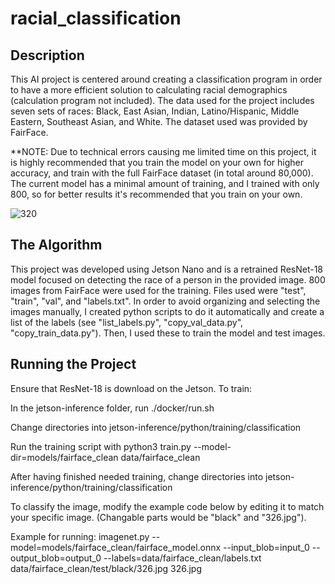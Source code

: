 # racial_classification

## Description
This AI project is centered around creating a classification program in order to have a more efficient solution to calculating racial demographics (calculation program not included). The data used for the project includes seven sets of races: Black, East Asian, Indian, Latino/Hispanic, Middle Eastern, Southeast Asian, and White. The dataset used was provided by FairFace.

**NOTE: Due to technical errors causing me limited time on this project, it is highly recommended that you train the model on your own for higher accuracy, and train with the full FairFace dataset (in total around 80,000). The current model has a minimal amount of training, and I trained with only 800, so for better results it's recommended that you train on your own. 

![320](https://github.com/LPF116/racial_classification/assets/103634016/04a552d6-6810-4e30-b06c-9148328b0110)


## The Algorithm
This project was developed using Jetson Nano and is a retrained ResNet-18 model focused on detecting the race of a person in the provided image. 800 images from FairFace were used for the training. Files used were "test", "train", "val", and "labels.txt". In order to avoid organizing and selecting the images manually, I created python scripts to do it automatically and create a list of the labels (see "list_labels.py", "copy_val_data.py", "copy_train_data.py"). Then, I used these to train the model and test images.

## Running the Project
Ensure that ResNet-18 is download on the Jetson.
To train: 

In the jetson-inference folder, run ./docker/run.sh

Change directories into jetson-inference/python/training/classification

Run the training script with python3 train.py --model-dir=models/fairface_clean data/fairface_clean

After having finished needed training, change directories into jetson-inference/python/training/classification

To classify the image, modify the example code below by editing it to match your specific image. (Changable parts would be "black" and "326.jpg").

Example for running: imagenet.py --model=models/fairface_clean/fairface_model.onnx --input_blob=input_0 --output_blob=output_0 --labels=data/fairface_clean/labels.txt data/fairface_clean/test/black/326.jpg 326.jpg
